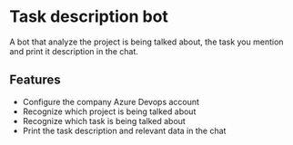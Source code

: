 # Task description bot

A bot that analyze the project is being talked about, the task you mention and print it description in the chat.

## Features

- Configure the company Azure Devops account
- Recognize which project is being talked about 
- Recognize which task is being talked about
- Print the task description and relevant data in the chat
